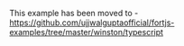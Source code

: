 This example has been moved to - https://github.com/ujjwalguptaofficial/fortjs-examples/tree/master/winston/typescript